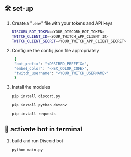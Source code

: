 ## 🛠 set-up

1. Create a "`.env`" file with your tokens and API keys

   ```sh
   DISCORD_BOT_TOKEN=<YOUR_DISCORD_BOT_TOKEN>
   TWITCH_CLIENT_ID=<YOUR_TWITCH_APP_CLIENT ID>
   TWITCH_CLIENT_SECRET=<YOUR_TWITCH_APP_CLIENT_SECRET>
   ```

2. Configure the config.json file appropriately

   ```sh
    {
    "bot_prefix": "<DESIRED_PREEFIX>",
    "embed_color": "<HEX_COLOR_CODE>",
    "twitch_username": "<YOUR_TWITCH_USERNAME>"
    }
   ```

3. Install the modules

   ```sh
   pip install discord.py
   ```
   ```sh
   pip install python-dotenv
   ```
   ```sh
   pip install requests
   ```

## 🚀 activate bot in terminal

1. build and run Discord bot

   ```sh
   python main.py
   ```
